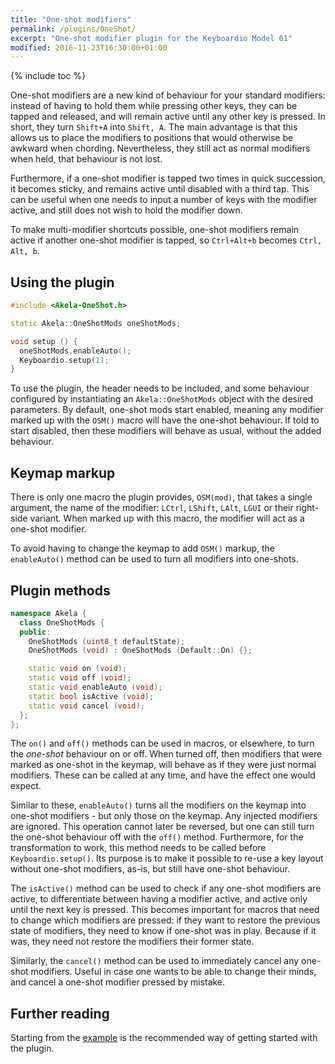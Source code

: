 ```yaml
---
title: "One-shot modifiers"
permalink: /plugins/OneShot/
excerpt: "One-shot modifier plugin for the Keyboardio Model 01"
modified: 2016-11-23T16:30:00+01:00
---
```


{% include toc %}

One-shot modifiers are a new kind of behaviour for your standard modifiers:
instead of having to hold them while pressing other keys, they can be tapped and
released, and will remain active until any other key is pressed. In short, they
turn `Shift+A` into `Shift, A`. The main advantage is that this allows us to
place the modifiers to positions that would otherwise be awkward when chording.
Nevertheless, they still act as normal modifiers when held, that behaviour is
not lost.

Furthermore, if a one-shot modifier is tapped two times in quick succession, it
becomes sticky, and remains active until disabled with a third tap. This can be
useful when one needs to input a number of keys with the modifier active, and
still does not wish to hold the modifier down.

To make multi-modifier shortcuts possible, one-shot modifiers remain active if
another one-shot modifier is tapped, so `Ctrl+Alt+b` becomes `Ctrl, Alt, b`.

## Using the plugin

```c++
#include <Akela-OneShot.h>

static Akela::OneShotMods oneShotMods;

void setup () {
  oneShotMods.enableAuto();
  Keyboardio.setup(1);
}
```

To use the plugin, the header needs to be included, and some behaviour
configured by instantiating an `Akela::OneShotMods` object with the desired
parameters. By default, one-shot mods start enabled, meaning any modifier marked
up with the `OSM()` macro will have the one-shot behaviour. If told to start
disabled, then these modifiers will behave as usual, without the added
behaviour.

## Keymap markup

There is only one macro the plugin provides, `OSM(mod)`, that takes a single
argument, the name of the modifier: `LCtrl`, `LShift`, `LAlt`, `LGUI` or their
right-side variant. When marked up with this macro, the modifier will act as a
one-shot modifier.

To avoid having to change the keymap to add `OSM()` markup, the `enableAuto()`
method can be used to turn all modifiers into one-shots.

## Plugin methods

```c++
namespace Akela {
  class OneShotMods {
  public:
    OneShotMods (uint8_t defaultState);
    OneShotMods (void) : OneShotMods (Default::On) {};

    static void on (void);
    static void off (void);
    static void enableAuto (void);
    static bool isActive (void);
    static void cancel (void);
  };
};
```

The `on()` and `off()` methods can be used in macros, or elsewhere, to turn the
*one-shot* behaviour on or off. When turned off, then modifiers that were marked
as one-shot in the keymap, will behave as if they were just normal modifiers.
These can be called at any time, and have the effect one would expect.

Similar to these, `enableAuto()` turns all the modifiers on the keymap into
one-shot modifiers - but only those on the keymap. Any injected modifiers are
ignored. This operation cannot later be reversed, but one can still turn the
one-shot behaviour off with the `off()` method. Furthermore, for the
transformation to work, this method needs to be called before
`Keyboardio.setup()`. Its purpose is to make it possible to re-use a key layout
without one-shot modifiers, as-is, but still have one-shot behaviour.

The `isActive()` method can be used to check if any one-shot modifiers are
active, to differentiate between having a modifier active, and active only until
the next key is pressed. This becomes important for macros that need to change
which modifiers are pressed: if they want to restore the previous state of
modifiers, they need to know if one-shot was in play. Because if it was, they
need not restore the modifiers their former state.

Similarly, the `cancel()` method can be used to immediately cancel any one-shot
modifiers. Useful in case one wants to be able to change their minds, and cancel
a one-shot modifier pressed by mistake.

## Further reading

Starting from the [example][plugin:example] is the recommended way of getting
started with the plugin.

 [plugin:example]: https://github.com/algernon/Akela/blob/master/lib/Akela-OneShot/examples/OneShot/OneShot.ino

